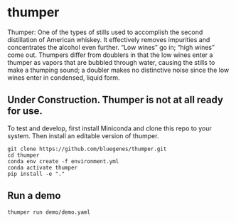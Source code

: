 # thumper

Thumper: One of the types of stills used to accomplish the second distillation of American whiskey. It effectively removes impurities and concentrates the alcohol even further. “Low wines” go in; “high wines” come out. Thumpers differ from doublers in that the low wines enter a thumper as vapors that are bubbled through water, causing the stills to make a thumping sound; a doubler makes no distinctive noise since the low wines enter in condensed, liquid form.


## Under Construction. Thumper is not at all ready for use.

To test and develop, first install Miniconda and clone this repo to your system. Then install an editable version of thumper.

```
git clone https://github.com/bluegenes/thumper.git
cd thumper
conda env create -f environment.yml
conda activate thumper
pip install -e "."
```

## Run a demo

```
thumper run demo/demo.yaml
```
